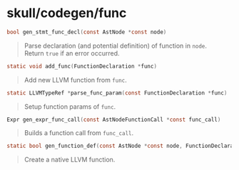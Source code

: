 # skull/codegen/func

```c
bool gen_stmt_func_decl(const AstNode *const node)
```

> Parse declaration (and potential definition) of function in `node`.
> \
> Return `true` if an error occurred.

```c
static void add_func(FunctionDeclaration *func)
```

> Add new LLVM function from `func`.

```c
static LLVMTypeRef *parse_func_param(const FunctionDeclaration *func)
```

> Setup function params of `func`.

```c
Expr gen_expr_func_call(const AstNodeFunctionCall *const func_call)
```

> Builds a function call from `func_call`.

```c
static bool gen_function_def(const AstNode *const node, FunctionDeclaration *func)
```

> Create a native LLVM function.

